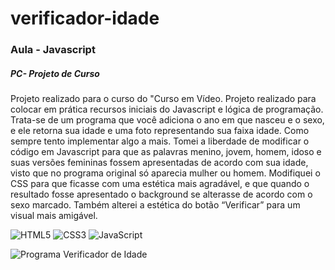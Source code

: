 # verificador-idade

### Aula - Javascript

##### PC- Projeto de Curso

Projeto realizado para o curso do "Curso em Vídeo.
Projeto realizado para colocar em prática recursos iniciais do Javascript e lógica de programação. Trata-se de um programa que você adiciona o ano em que nasceu e o sexo, e ele retorna sua idade e uma foto representando sua faixa idade. Como sempre tento implementar algo a mais. Tomei a liberdade de modificar o código em Javascript para que as palavras menino, jovem, homem, idoso e suas versões femininas fossem apresentadas de acordo com sua idade, visto que no programa original só aparecia mulher ou homem. Modifiquei o CSS para que ficasse com uma estética mais agradável, e que quando o resultado fosse apresentado o background se alterasse de acordo com o sexo marcado. Também alterei a estética do botão “Verificar” para um visual mais amigável.

![HTML5](https://img.shields.io/badge/html5-%23E34F26.svg?style=for-the-badge&logo=html5&logoColor=white) ![CSS3](https://img.shields.io/badge/css3-%231572B6.svg?style=for-the-badge&logo=css3&logoColor=white) ![JavaScript](https://img.shields.io/badge/javascript-%23323330.svg?style=for-the-badge&logo=javascript&logoColor=%23F7DF1E)

![Programa Verificador de Idade](https://images2.imgbox.com/ad/e6/st56QlGh_o.png)
